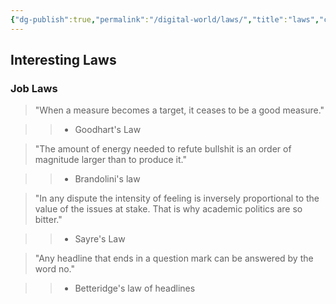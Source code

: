 ```yaml
---
{"dg-publish":true,"permalink":"/digital-world/laws/","title":"laws","created":"2023-03-04T05:17:42.818+07:00","updated":"2023-03-07T07:02:50.994+07:00"}
---
```



## Interesting Laws

### Job Laws

> "When a measure becomes a target, it ceases to be a good measure."
>

>> - Goodhart's Law

>
>
> "The amount of energy needed to refute bullshit is an order of magnitude larger than to produce it."
>

>> - Brandolini's law

>
>
> "In any dispute the intensity of feeling is inversely proportional to the value of the issues at stake. That is why academic politics are so bitter."
>

>> - Sayre's Law

>
>

>"Any headline that ends in a question mark can be answered by the word no."

>
>
>>
>

>> - Betteridge's law of headlines
